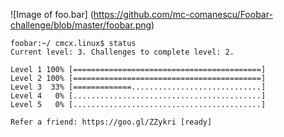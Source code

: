 ![Image of foo.bar]
(https://github.com/mc-comanescu/Foobar-challenge/blob/master/foobar.png)

```
foobar:~/ cmcx.linux$ status
Current level: 3. Challenges to complete level: 2.

Level 1 100% [==========================================]
Level 2 100% [==========================================]
Level 3  33% [=============.............................]
Level 4   0% [..........................................]
Level 5   0% [..........................................]

Refer a friend: https://goo.gl/ZZykri [ready]
```


